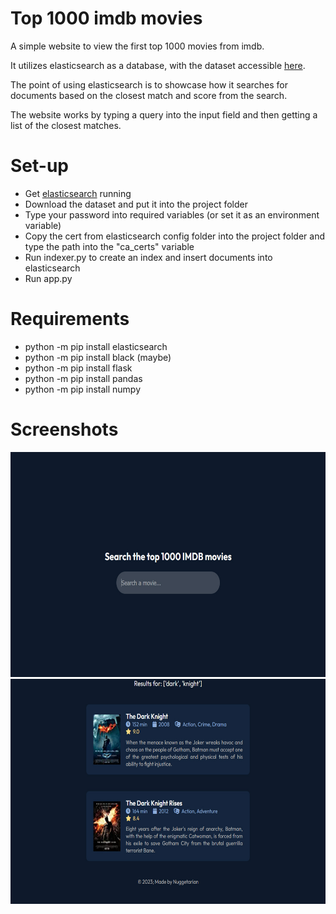 # Top 1000 imdb movies

A simple website to view the first top 1000 movies from imdb.

It utilizes elasticsearch as a database, with the dataset accessible [here](https://www.kaggle.com/datasets/harshitshankhdhar/imdb-dataset-of-top-1000-movies-and-tv-shows).

The point of using elasticsearch is to showcase how it searches for documents based on the closest match and score from the search.

The website works by typing a query into the input field and then getting a list of the closest matches.

# Set-up

- Get [elasticsearch](https://www.elastic.co/guide/en/elasticsearch/reference/current/install-elasticsearch.html) running
- Download the dataset and put it into the project folder
- Type your password into required variables (or set it as an environment variable)
- Copy the cert from elasticsearch config folder into the project folder and type the path into the "ca_certs" variable
- Run indexer.py to create an index and insert documents into elasticsearch
- Run app.py

# Requirements

- python -m pip install elasticsearch
- python -m pip install black (maybe)
- python -m pip install flask
- python -m pip install pandas
- python -m pip install numpy

# Screenshots

<img src="images/homepage.jpg" width="640" height="360">
<img src="images/search.jpg" width="640" height="360">
